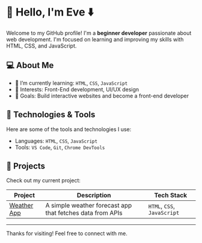 # 👋 Hello, I'm Eve ⬇️

Welcome to my GitHub profile! I'm a **beginner developer** passionate about web development. I'm focused on learning and improving my skills with HTML, CSS, and JavaScript.

## 💻 About Me

- 🌱 I’m currently learning: `HTML`, `CSS`, `JavaScript`
- 🧠 Interests: Front-End development, UI/UX design
- 🎯 Goals: Build interactive websites and become a front-end developer

## 🔧 Technologies & Tools

Here are some of the tools and technologies I use:

- Languages: `HTML`, `CSS`, `JavaScript`
- Tools: `VS Code`, `Git`, `Chrome DevTools`

## 📁 Projects

Check out my current project:

| Project | Description | Tech Stack |
|---------|-------------|------------|
| [Weather App](https://github.com/evezpk/weather-app) | A simple weather forecast app that fetches data from APIs | `HTML`, `CSS`, `JavaScript` |

---

Thanks for visiting! Feel free to connect with me.